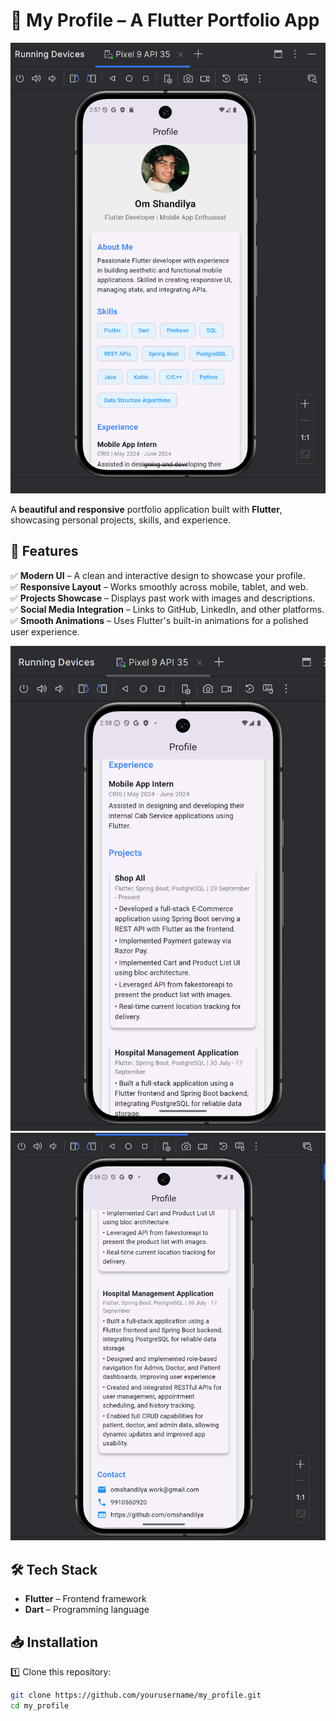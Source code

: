 # 📱 My Profile – A Flutter Portfolio App  

![Profile App Banner](image1.png)  

A **beautiful and responsive** portfolio application built with **Flutter**, showcasing personal projects, skills, and experience.  

## 🚀 Features  

✅ **Modern UI** – A clean and interactive design to showcase your profile.  
✅ **Responsive Layout** – Works smoothly across mobile, tablet, and web.  
✅ **Projects Showcase** – Displays past work with images and descriptions.  
✅ **Social Media Integration** – Links to GitHub, LinkedIn, and other platforms.  
✅ **Smooth Animations** – Uses Flutter's built-in animations for a polished user experience.  

![App Preview](image2.png)
![App Preview](image3.png)
## 🛠️ Tech Stack  

- **Flutter** – Frontend framework  
- **Dart** – Programming language  

## 📥 Installation  

1️⃣ Clone this repository:  
```sh
git clone https://github.com/yourusername/my_profile.git
cd my_profile
